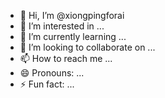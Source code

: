 - 👋 Hi, I’m @xiongpingforai
- 👀 I’m interested in ...
- 🌱 I’m currently learning ...
- 💞️ I’m looking to collaborate on ...
- 📫 How to reach me ...
- 😄 Pronouns: ...
- ⚡ Fun fact: ...

<!---
xiongpingforai/xiongpingforai is a ✨ special ✨ repository because its `README.md` (this file) appears on your GitHub profile.
You can click the Preview link to take a look at your changes.
--->
